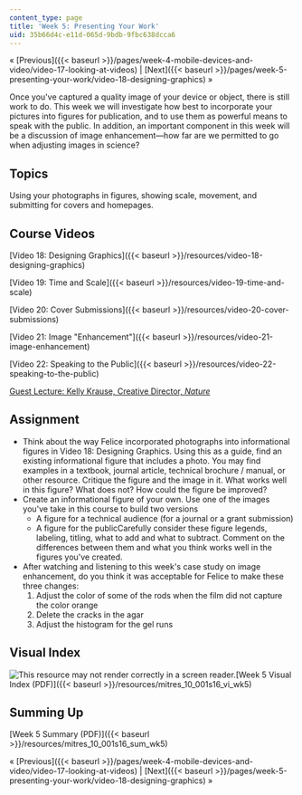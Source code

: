 ```yaml
---
content_type: page
title: 'Week 5: Presenting Your Work'
uid: 35b66d4c-e11d-065d-9bdb-9fbc638dcca6
---
```


« [Previous]({{< baseurl >}}/pages/week-4-mobile-devices-and-video/video-17-looking-at-videos) | [Next]({{< baseurl >}}/pages/week-5-presenting-your-work/video-18-designing-graphics) »

Once you've captured a quality image of your device or object, there is still work to do. This week we will investigate how best to incorporate your pictures into figures for publication, and to use them as powerful means to speak with the public. In addition, an important component in this week will be a discussion of image enhancement—how far are we permitted to go when adjusting images in science?

Topics
------

Using your photographs in figures, showing scale, movement, and submitting for covers and homepages.

Course Videos
-------------

[Video 18: Designing Graphics]({{< baseurl >}}/resources/video-18-designing-graphics)

[Video 19: Time and Scale]({{< baseurl >}}/resources/video-19-time-and-scale)

[Video 20: Cover Submissions]({{< baseurl >}}/resources/video-20-cover-submissions)

[Video 21: Image "Enhancement"]({{< baseurl >}}/resources/video-21-image-enhancement)

[Video 22: Speaking to the Public]({{< baseurl >}}/resources/video-22-speaking-to-the-public)

[Guest Lecture: Kelly Krause, Creative Director, _Nature_](https://www.linkedin.com/in/kelly-krause-9a80ab5)

Assignment
----------

*   Think about the way Felice incorporated photographs into informational figures in Video 18: Designing Graphics. Using this as a guide, find an existing informational figure that includes a photo. You may find examples in a textbook, journal article, technical brochure / manual, or other resource. Critique the figure and the image in it. What works well in this figure? What does not? How could the figure be improved?
*   Create an informational figure of your own. Use one of the images you've take in this course to build two versions
    *   A figure for a technical audience (for a journal or a grant submission)
    *   A figure for the publicCarefully consider these figure legends, labeling, titling, what to add and what to subtract. Comment on the differences between them and what you think works well in the figures you've created.
*   After watching and listening to this week's case study on image enhancement, do you think it was acceptable for Felice to make these three changes:
    1.  Adjust the color of some of the rods when the film did not capture the color orange
    2.  Delete the cracks in the agar
    3.  Adjust the histogram for the gel runs

Visual Index
------------

![This resource may not render correctly in a screen reader.](/images/inacessible.gif)[Week 5 Visual Index (PDF)]({{< baseurl >}}/resources/mitres_10_001s16_vi_wk5)

Summing Up
----------

[Week 5 Summary (PDF)]({{< baseurl >}}/resources/mitres_10_001s16_sum_wk5)

« [Previous]({{< baseurl >}}/pages/week-4-mobile-devices-and-video/video-17-looking-at-videos) | [Next]({{< baseurl >}}/pages/week-5-presenting-your-work/video-18-designing-graphics) »